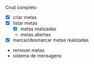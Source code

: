Crud completo

- [x] criar metas
- [x] listar metas
    - [x] metas realizadas
    - metas abertas
- [x] marcar/desmarcar metas realizadas
- remover metas
- sistema de mensagens